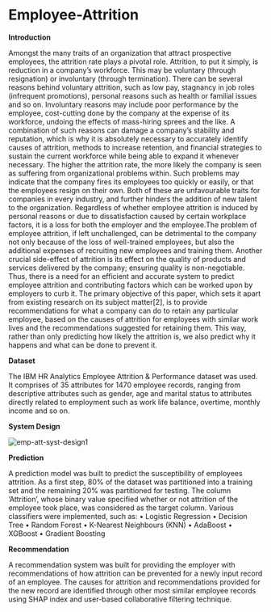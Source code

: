 # Employee-Attrition

**Introduction**

Amongst the many traits of an organization that attract prospective employees, the attrition rate plays a pivotal role. Attrition, to put it simply, is reduction in a company’s workforce. This may be voluntary (through resignation) or involuntary (through termination). There can be several reasons behind voluntary attrition, such as low pay, stagnancy in job roles (infrequent promotions), personal reasons such as health or familial issues and so on. Involuntary reasons may include poor performance by the employee, cost-cutting done by the company at the expense of its workforce, undoing the effects of mass-hiring sprees and the like. A combination of such reasons can damage a company’s stability and reputation, which is why it is absolutely necessary to accurately identify causes of attrition, methods to increase retention, and financial strategies to sustain the current workforce while being able to expand it whenever necessary. The higher the attrition rate, the more likely the company is seen as suffering from organizational problems within. Such problems may indicate that the company fires its employees too quickly or easily, or that the employees resign on their own. Both of these are unfavourable traits for companies in every industry, and further hinders the addition of new talent to the organization. Regardless of whether employee attrition is induced by personal reasons or due to dissatisfaction caused by certain workplace factors, it is a loss for both the employer
and the employee.The problem of employee attrition, if left unchallenged, can be detrimental to the company not only because of the loss of well-trained employees, but also the additional expenses of recruiting new employees and training them. Another crucial side-effect of attrition is its effect on the quality of products and services delivered by the company; ensuring quality is non-negotiable. Thus, there is a need for an efficient and accurate system to predict employee attrition and contributing factors which can be worked upon by employers to curb it. The primary objective of this paper, which sets it apart from
existing research on its subject matter[2], is to provide recommendations for what a company can do to retain any particular employee, based on the causes of attrition for employees with similar work lives and the recommendations suggested for retaining them. This way, rather than only predicting how likely the attrition is, we also predict why it happens and what can be done to prevent it.

**Dataset**

The IBM HR Analytics Employee Attrition & Performance dataset was used. It comprises of 35 attributes for 1470 employee records, ranging from descriptive attributes such as gender, age and marital status to attributes directly related to employment such as work life balance, overtime, monthly income and so on.

**System Design**

![emp-att-syst-design1](https://user-images.githubusercontent.com/53876415/205435265-644bbb51-2dbd-4c04-9e4d-51d3dd5308e3.jpg)

**Prediction**

A prediction model was built to predict the susceptibility of employees attrition. As a first step, 80% of the dataset was partitioned into a training set and the remaining 20% was partitioned for testing. The column ‘Attrition’, whose binary value specified whether or not attrition of the employee took place, was considered as the target column. Various classifiers were implemented, such as:
• Logistic Regression
• Decision Tree
• Random Forest
• K-Nearest Neighbours (KNN)
• AdaBoost
• XGBoost
• Gradient Boosting

**Recommendation**

A recommendation system was built for providing the employer with recommendations of how attrition can be prevented for a newly input record of an employee. The causes
for attrition and recommendations provided for the new record are identified through other most similar employee records using SHAP index and user-based collaborative filtering technique.
